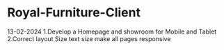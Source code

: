 # Royal-Furniture-Client
13-02-2024
1.Develop a Homepage and showroom  for Mobile and Tablet 
2.Correct layout Size text size make all pages responsive
